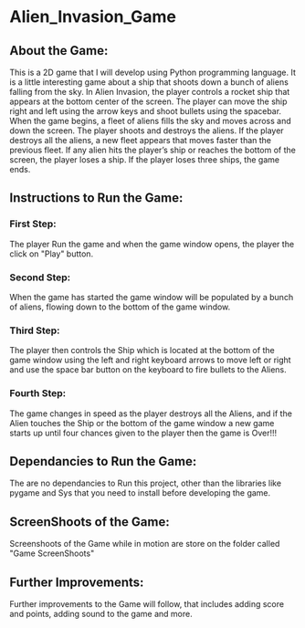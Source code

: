# Alien_Invasion_Game

## About the Game:

This is a 2D game that I will develop using Python programming language. It is a little interesting game about a ship that shoots down a bunch of aliens falling from the sky. In Alien Invasion, the player controls a rocket ship that appears at the bottom center of the screen. The player can move the ship right and left using the arrow keys and shoot bullets using the spacebar. When the game begins, a fleet of aliens fills the sky and moves across and down the screen. The player shoots and destroys the aliens. If the player destroys all the aliens, a new fleet appears that moves faster than the previous fleet. If any alien hits the player’s ship or reaches the bottom of the screen, the player loses a ship. If the player loses three ships, the game ends.

## Instructions to Run the Game:

### First Step: 
The player Run the game and when the game window opens, the player the click on "Play" button. 
### Second Step: 
When the game has started the game window will be populated by a bunch of aliens, flowing down to the bottom of the game window. 
### Third Step: 
The player then controls the Ship which is located at the bottom of the game window using the left and right keyboard arrows to move left or right and use the space bar button on the keyboard to fire bullets to the Aliens. 
### Fourth Step: 
The game changes in speed as the player destroys all the Aliens, and if the Alien touches the Ship or the bottom of the game window a new game starts up until four chances given to the player then the game is Over!!!

## Dependancies to Run the Game:

The are no dependancies to Run this project, other than the libraries like pygame and Sys that you need to install before developing the game.

## ScreenShoots of the Game:

Screenshoots of the Game while in motion are store on the folder called "Game ScreenShoots"

## Further Improvements:

Further improvements to the Game will follow, that includes adding score and points, adding sound to the game and more.
